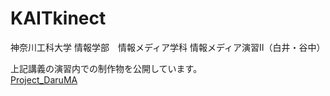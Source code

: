 KAITkinect
==========
神奈川工科大学 情報学部　情報メディア学科
情報メディア演習Ⅱ（白井・谷中）

上記講義の演習内での制作物を公開しています。  
[Project_DaruMA](https://github.com/kaitas/kinect/wiki/%E3%81%A0%E3%82%8B%E3%81%BE%E3%81%95%E3%82%93%E3%82%B7%E3%83%A3%E3%83%88%E3%83%AB%E3%83%A9%E3%83%B3)
